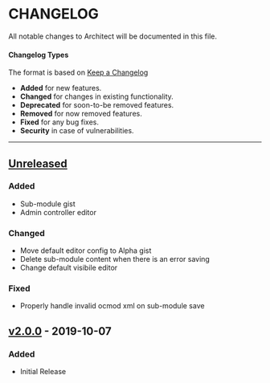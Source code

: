 # CHANGELOG

All notable changes to Architect will be documented in this file.

#### Changelog Types
The format is based on [Keep a Changelog](http://keepachangelog.com/en/1.0.0/)

- **Added** for new features.
- **Changed** for changes in existing functionality.
- **Deprecated** for soon-to-be removed features.
- **Removed** for now removed features.
- **Fixed** for any bug fixes.
- **Security** in case of vulnerabilities.

---

## [Unreleased]
### Added
- Sub-module gist
- Admin controller editor

### Changed
- Move default editor config to Alpha gist
- Delete sub-module content when there is an error saving
- Change default visibile editor

### Fixed
- Properly handle invalid ocmod xml on sub-module save

## [v2.0.0] - 2019-10-07
### Added
- Initial Release

[Unreleased]: https://github.com/iSenseLabs/architect/compare/v2.0.0...oc2x
[v2.0.0]: https://github.com/iSenseLabs/architect/releases/tag/v2.0.0
